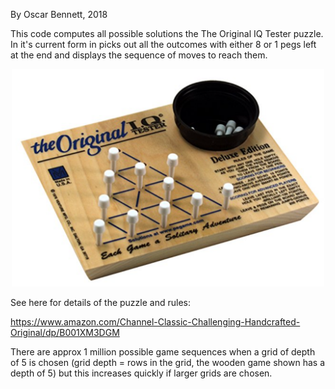 By Oscar Bennett, 2018

This code computes all possible solutions the The Original IQ Tester puzzle. In it's current form in picks out all the outcomes with either 8 or 1 pegs left at the end and displays the sequence of moves to reach them.

<p align="center">
<img src="Game_pic.png" alt="Game_pic" width="500" class="center">
</p>

See here for details of the puzzle and rules:

<https://www.amazon.com/Channel-Classic-Challenging-Handcrafted-Original/dp/B001XM3DGM>

There are approx 1 million possible game sequences when a grid of depth of 5 is chosen (grid depth = rows in the grid, the wooden game shown has a depth of 5) but this increases quickly if larger grids are chosen.
